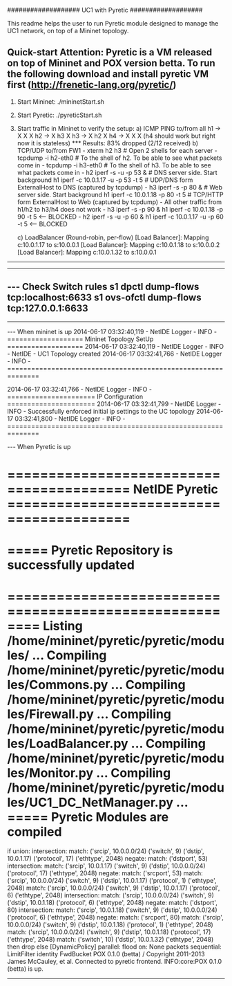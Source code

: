 ###################
UC1 with Pyretic
###################

This readme helps the user to run Pyretic module designed to manage the UC1 network,
on top of a Mininet topology.

Quick-start
	Attention:	Pyretic is a VM released on top of Mininet and POX version betta.
				To run the following download and install pyretic VM first (http://frenetic-lang.org/pyretic/)
------------------------------------------------------------------------------------

1) Start Mininet: ./mininetStart.sh
2) Start Pyretic: ./pyreticStart.sh
3) Start traffic in Mininet to verify the setup:
	a) ICMP PING to/from all
		h1 -> X X X
		h2 -> X h3 X
		h3 -> X h2 X
		h4 -> X X X   (h4 should work but right now it is stateless)
		*** Results: 83% dropped (2/12 received)
	b) TCP/UDP to/from FW1
		- xterm h2 h3                          # Open 2 shells for each server
		- tcpdump -i h2-eth0                   # To the shell of h2. To be able to see what packets come in
		- tcpdump -i h3-eth0                   # To the shell of h3. To be able to see what packets come in
		- h2 iperf -s -u -p 53 &               # DNS server side. Start background
		  h1 iperf -c 10.0.1.17 -u -p 53 -t 5  # UDP/DNS form ExternalHost to DNS   (captured by tcpdump)
		- h3 iperf -s -p 80 &                  # Web server side. Start background
		  h1 iperf -c 10.0.1.18 -p 80 -t 5     # TCP/HTTP form ExternalHost to Web  (captured by tcpdump)
		- All other traffic from h1/h2 to h3/h4 does not work
			- h3 iperf -s -p 90 &
			  h1 iperf -c 10.0.1.18 -p 90 -t 5       <-- BLOCKED
			- h2 iperf -s -u -p 60 &
			  h1 iperf -c 10.0.1.17 -u -p 60 -t 5    <-- BLOCKED
	
	c) LoadBalancer (Round-robin, per-flow)
		[Load Balancer]: Mapping c:10.0.1.17 to s:10.0.0.1
		[Load Balancer]: Mapping c:10.0.1.18 to s:10.0.0.2
		[Load Balancer]: Mapping c:10.0.1.32 to s:10.0.0.1
------------------------------------------------------------------------------------

------------------------------------------------------------------------------------
--- Check Switch rules
s1 dpctl dump-flows tcp:localhost:6633
s1 ovs-ofctl dump-flows tcp:127.0.0.1:6633
------------------------------------------------------------------------------------

------------------------------------------------------------------------------------
--- When mininet is up
2014-06-17 03:32:40,119 - NetIDE Logger - INFO - =================== Mininet Topology SetUp ===================
2014-06-17 03:32:40,119 - NetIDE Logger - INFO - NetIDE - UC1 Topology created
2014-06-17 03:32:41,766 - NetIDE Logger - INFO - ==============================================================

2014-06-17 03:32:41,766 - NetIDE Logger - INFO - ====================== IP Configuration ======================
2014-06-17 03:32:41,799 - NetIDE Logger - INFO - Successfully enforced initial ip settings to the UC topology
2014-06-17 03:32:41,800 - NetIDE Logger - INFO - ==============================================================

--- When Pyretic is up

========================================= NetIDE Pyretic =========================================
========================================================
===== Pyretic Repository is successfully updated
========================================================

========================================================
Listing /home/mininet/pyretic/pyretic/modules/ ...
Compiling /home/mininet/pyretic/pyretic/modules/Commons.py ...
Compiling /home/mininet/pyretic/pyretic/modules/Firewall.py ...
Compiling /home/mininet/pyretic/pyretic/modules/LoadBalancer.py ...
Compiling /home/mininet/pyretic/pyretic/modules/Monitor.py ...
Compiling /home/mininet/pyretic/pyretic/modules/UC1_DC_NetManager.py ...
===== Pyretic Modules are compiled
========================================================

if
    union:
        intersection:
            match: ('srcip', 10.0.0.0/24) ('switch', 9) ('dstip', 10.0.1.17) ('protocol', 17) ('ethtype', 2048)
            negate:
                match: ('dstport', 53)
        intersection:
            match: ('srcip', 10.0.1.17) ('switch', 9) ('dstip', 10.0.0.0/24) ('protocol', 17) ('ethtype', 2048)
            negate:
                match: ('srcport', 53)
        match: ('srcip', 10.0.0.0/24) ('switch', 9) ('dstip', 10.0.1.17) ('protocol', 1) ('ethtype', 2048)
        match: ('srcip', 10.0.0.0/24) ('switch', 9) ('dstip', 10.0.1.17) ('protocol', 6) ('ethtype', 2048)
        intersection:
            match: ('srcip', 10.0.0.0/24) ('switch', 9) ('dstip', 10.0.1.18) ('protocol', 6) ('ethtype', 2048)
            negate:
                match: ('dstport', 80)
        intersection:
            match: ('srcip', 10.0.1.18) ('switch', 9) ('dstip', 10.0.0.0/24) ('protocol', 6) ('ethtype', 2048)
            negate:
                match: ('srcport', 80)
        match: ('srcip', 10.0.0.0/24) ('switch', 9) ('dstip', 10.0.1.18) ('protocol', 1) ('ethtype', 2048)
        match: ('srcip', 10.0.0.0/24) ('switch', 9) ('dstip', 10.0.1.18) ('protocol', 17) ('ethtype', 2048)
        match: ('switch', 10) ('dstip', 10.0.1.32) ('ethtype', 2048)
then
    drop
else
    [DynamicPolicy]
    parallel:
        flood on:
        None
        packets
        sequential:
            LimitFilter
            identity
            FwdBucket
POX 0.1.0 (betta) / Copyright 2011-2013 James McCauley, et al.
Connected to pyretic frontend.
INFO:core:POX 0.1.0 (betta) is up.

------------------------------------------------------------------------------------